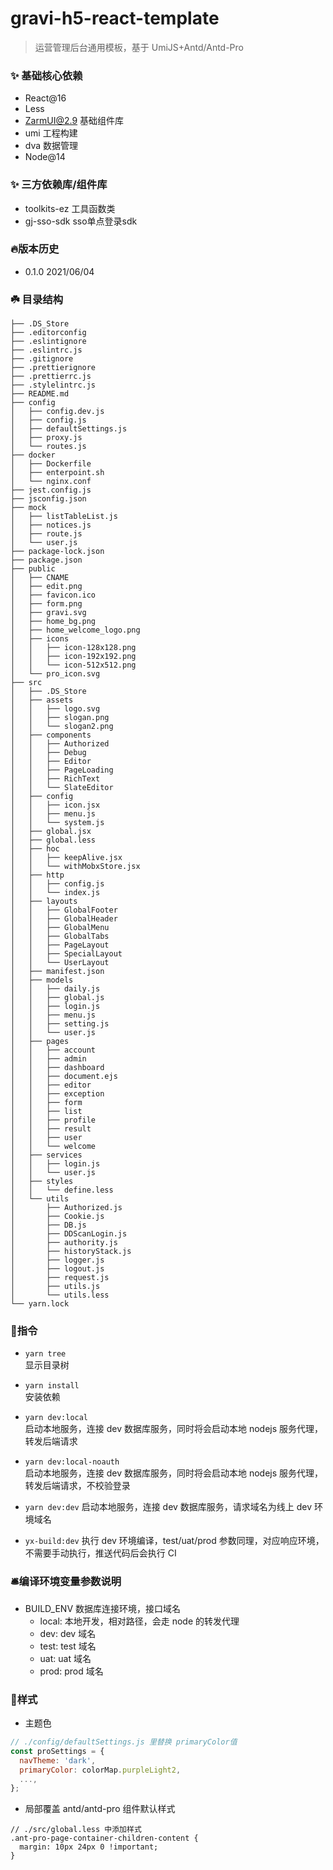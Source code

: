 # gravi-h5-react-template

> 运营管理后台通用模板，基于 UmiJS+Antd/Antd-Pro

### ✨ 基础核心依赖

- React@16
- Less
- ZarmUI@2.9 基础组件库
- umi 工程构建
- dva 数据管理
- Node@14

### ✨ 三方依赖库/组件库

- toolkits-ez 工具函数类
- gj-sso-sdk  sso单点登录sdk

### 🔥版本历史

- 0.1.0 2021/06/04

### ☘️ 目录结构

```
├── .DS_Store
├── .editorconfig
├── .eslintignore
├── .eslintrc.js
├── .gitignore
├── .prettierignore
├── .prettierrc.js
├── .stylelintrc.js
├── README.md
├── config
│   ├── config.dev.js
│   ├── config.js
│   ├── defaultSettings.js
│   ├── proxy.js
│   └── routes.js
├── docker
│   ├── Dockerfile
│   ├── enterpoint.sh
│   └── nginx.conf
├── jest.config.js
├── jsconfig.json
├── mock
│   ├── listTableList.js
│   ├── notices.js
│   ├── route.js
│   └── user.js
├── package-lock.json
├── package.json
├── public
│   ├── CNAME
│   ├── edit.png
│   ├── favicon.ico
│   ├── form.png
│   ├── gravi.svg
│   ├── home_bg.png
│   ├── home_welcome_logo.png
│   ├── icons
│   │   ├── icon-128x128.png
│   │   ├── icon-192x192.png
│   │   └── icon-512x512.png
│   └── pro_icon.svg
├── src
│   ├── .DS_Store
│   ├── assets
│   │   ├── logo.svg
│   │   ├── slogan.png
│   │   └── slogan2.png
│   ├── components
│   │   ├── Authorized
│   │   ├── Debug
│   │   ├── Editor
│   │   ├── PageLoading
│   │   ├── RichText
│   │   └── SlateEditor
│   ├── config
│   │   ├── icon.jsx
│   │   ├── menu.js
│   │   └── system.js
│   ├── global.jsx
│   ├── global.less
│   ├── hoc
│   │   ├── keepAlive.jsx
│   │   └── withMobxStore.jsx
│   ├── http
│   │   ├── config.js
│   │   └── index.js
│   ├── layouts
│   │   ├── GlobalFooter
│   │   ├── GlobalHeader
│   │   ├── GlobalMenu
│   │   ├── GlobalTabs
│   │   ├── PageLayout
│   │   ├── SpecialLayout
│   │   └── UserLayout
│   ├── manifest.json
│   ├── models
│   │   ├── daily.js
│   │   ├── global.js
│   │   ├── login.js
│   │   ├── menu.js
│   │   ├── setting.js
│   │   └── user.js
│   ├── pages
│   │   ├── account
│   │   ├── admin
│   │   ├── dashboard
│   │   ├── document.ejs
│   │   ├── editor
│   │   ├── exception
│   │   ├── form
│   │   ├── list
│   │   ├── profile
│   │   ├── result
│   │   ├── user
│   │   └── welcome
│   ├── services
│   │   ├── login.js
│   │   └── user.js
│   ├── styles
│   │   └── define.less
│   └── utils
│       ├── Authorized.js
│       ├── Cookie.js
│       ├── DB.js
│       ├── DDScanLogin.js
│       ├── authority.js
│       ├── historyStack.js
│       ├── logger.js
│       ├── logout.js
│       ├── request.js
│       ├── utils.js
│       └── utils.less
└── yarn.lock
```

### 🧭指令

- `yarn tree`  
  显示目录树

- `yarn install`  
  安装依赖

- `yarn dev:local`  
  启动本地服务，连接 dev 数据库服务，同时将会启动本地 nodejs 服务代理，转发后端请求

- `yarn dev:local-noauth`  
  启动本地服务，连接 dev 数据库服务，同时将会启动本地 nodejs 服务代理，转发后端请求，不校验登录

- `yarn dev:dev` 启动本地服务，连接 dev 数据库服务，请求域名为线上 dev 环境域名

- `yx-build:dev` 执行 dev 环境编译，test/uat/prod 参数同理，对应响应环境，不需要手动执行，推送代码后会执行 CI

### 🛎️编译环境变量参数说明

- BUILD_ENV 数据库连接环境，接口域名
  - local: 本地开发，相对路径，会走 node 的转发代理
  - dev: dev 域名
  - test: test 域名
  - uat: uat 域名
  - prod: prod 域名

### 🎉样式

- 主题色

```javascript
// ./config/defaultSettings.js 里替换 primaryColor值
const proSettings = {
  navTheme: 'dark',
  primaryColor: colorMap.purpleLight2,
  ...,
};
```

- 局部覆盖 antd/antd-pro 组件默认样式

```less
// ./src/global.less 中添加样式
.ant-pro-page-container-children-content {
  margin: 10px 24px 0 !important;
}
```
